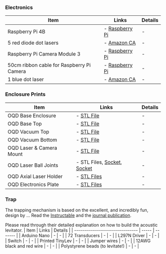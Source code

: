 
### Electronics
| Item                                      | Links                                                                                | Details |
| ----------------------------------------- | ------------------------------------------------------------------------------------ | ------- |
| Raspberry Pi 4B                           | - [Raspberry Pi](https://www.raspberrypi.com/products/raspberry-pi-4-model-b/)       | -       |
| 5 red diode dot lasers                    | - [Amazon CA](https://www.amazon.ca/dp/B07XLDKW8R?ref=ppx_yo2ov_dt_b_fed_asin_title) | -       |
| Raspberry Pi Camera Module 3              | - [Raspberry Pi](https://www.raspberrypi.com/products/camera-module-3/)              | -       |
| 50cm ribbon cable for Raspberry Pi Camera | - [Raspberry Pi](https://www.raspberrypi.com/products/camera-cable/)                 | -       |
| 1 blue dot laser                          | - [Amazon CA](https://www.amazon.ca/dp/B07B912MKK?ref=ppx_yo2ov_dt_b_fed_asin_title) | -       |



### Enclosure Prints
| Item                     | Links                                                                                       | Details |
| ------------------------ | ------------------------------------------------------------------------------------------- | ------- |
| OQD Base Enclosure       | - [STL File](../design/objects/oqd-enclosure-base.stl)                                      | -       |
| OQD Base Top             | - [STL File](../design/objects/oqd-enclosure-top-lid.stl)                                   | -       |
| OQD Vacuum Top           | - [STL File](../design/objects/vacuum-top.stl)                                              | -       |
| OQD Vacuum Bottom        | - [STL File](../design/objects/vacuum-bottom.stl)                                           | -       |
| OQD Laser & Camera Mount | - [STL File](../design/objects/camera-laser-rack.stl)                                       | -       |
| OQD Laser Ball Joints    | - STL Files, [Socket](../design/objects/joint1.stl), [Socket](../design/objects/joint2.stl) | -       |
| OQD Axial Laser Holder   | - [STL Files](../design/objects/side-laser-holder.stl)                                      | -       |
| OQD Electronics Plate    | - [STL Files](../design/objects/electronics-plate.stl)                                      | -       |


### Trap
The trapping mechanism is based on the excellent, and incredibly fun, design by ...
Read the [Instructable](https://www.instructables.com/Acoustic-Levitator/) and the [journal publication](https://doi.org/10.1063/1.4989995).

Please read through their detailed explanation on how to build the acoustic levitator.
| Item                             | Links | Details |
| -------------------------------- | ----- | ------- |
| Arduino Nano                     | -     | -       |
| 72 Transducers                   | -     | -       |
| L297N Driver                     | -     | -       |
| Switch                           | -     | -       |
| Printed TinyLev                  | -     | -       |
| Jumper wires                     | -     | -       |
| 12AWG black and red wire         | -     | -       |
| Polystyrene beads (to levitate!) | -     | -       |

